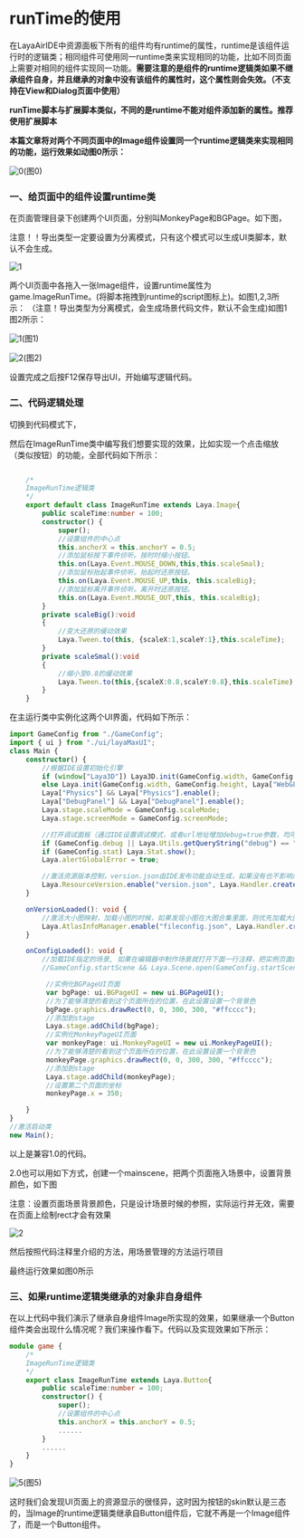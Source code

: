 # runTime的使用

在LayaAirIDE中资源面板下所有的组件均有runtime的属性，runtime是该组件运行时的逻辑类；相同组件可使用同一runtime类来实现相同的功能，比如不同页面上需要对相同的组件实现同一功能。**需要注意的是组件的runtime逻辑类如果不继承组件自身，并且继承的对象中没有该组件的属性时，这个属性则会失效。（不支持在View和Dialog页面中使用）**

**runTime脚本与扩展脚本类似，不同的是runtime不能对组件添加新的属性。推荐使用扩展脚本**

**本篇文章将对两个不同页面中的Image组件设置同一个runtime逻辑类来实现相同的功能，运行效果如动图0所示：**

![0](img\0.gif)(图0)

### 一、给页面中的组件设置runtime类

在页面管理目录下创建两个UI页面，分别叫MonkeyPage和BGPage。如下图，

注意！！导出类型一定要设置为分离模式，只有这个模式可以生成UI类脚本，默认不会生成。

![1](img\ide1.png)

两个UI页面中各拖入一张Image组件，设置runtime属性为game.ImageRunTime。(将脚本拖拽到runtime的script图标上)。如图1,2,3所示： （注意！导出类型为分离模式，会生成场景代码文件，默认不会生成)如图1图2所示：

![1](img\ide3.png)(图1)

![2](img\ide2.png)(图2)

设置完成之后按F12保存导出UI，开始编写逻辑代码。



### 二、代码逻辑处理

切换到代码模式下，

然后在ImageRunTime类中编写我们想要实现的效果，比如实现一个点击缩放（类似按钮）的功能，全部代码如下所示：

```typescript

    /*
    ImageRunTime逻辑类 
    */
    export default class ImageRunTime extends Laya.Image{
        public scaleTime:number = 100;
        constructor() {
            super();
            //设置组件的中心点
			this.anchorX = this.anchorY = 0.5;
			//添加鼠标按下事件侦听。按时时缩小按钮。
			this.on(Laya.Event.MOUSE_DOWN,this,this.scaleSmal);
			//添加鼠标抬起事件侦听。抬起时还原按钮。
			this.on(Laya.Event.MOUSE_UP,this, this.scaleBig);
			//添加鼠标离开事件侦听。离开时还原按钮。
			this.on(Laya.Event.MOUSE_OUT,this, this.scaleBig);
        }
        private scaleBig():void
		{
			//变大还原的缓动效果
			Laya.Tween.to(this, {scaleX:1,scaleY:1},this.scaleTime);
		}
		private scaleSmal():void
		{
			//缩小至0.8的缓动效果
			Laya.Tween.to(this,{scaleX:0.8,scaleY:0.8},this.scaleTime);
		}
    }

```

在主运行类中实例化这两个UI界面，代码如下所示：

```typescript
import GameConfig from "./GameConfig";
import { ui } from "./ui/layaMaxUI";
class Main {
	constructor() {
		//根据IDE设置初始化引擎		
		if (window["Laya3D"]) Laya3D.init(GameConfig.width, GameConfig.height);
		else Laya.init(GameConfig.width, GameConfig.height, Laya["WebGL"]);
		Laya["Physics"] && Laya["Physics"].enable();
		Laya["DebugPanel"] && Laya["DebugPanel"].enable();
		Laya.stage.scaleMode = GameConfig.scaleMode;
		Laya.stage.screenMode = GameConfig.screenMode;

		//打开调试面板（通过IDE设置调试模式，或者url地址增加debug=true参数，均可打开调试面板）
		if (GameConfig.debug || Laya.Utils.getQueryString("debug") == "true") Laya.enableDebugPanel();
		if (GameConfig.stat) Laya.Stat.show();
		Laya.alertGlobalError = true;

		//激活资源版本控制，version.json由IDE发布功能自动生成，如果没有也不影响后续流程
		Laya.ResourceVersion.enable("version.json", Laya.Handler.create(this, this.onVersionLoaded), Laya.ResourceVersion.FILENAME_VERSION);
	}

	onVersionLoaded(): void {
		//激活大小图映射，加载小图的时候，如果发现小图在大图合集里面，则优先加载大图合集，而不是小图
		Laya.AtlasInfoManager.enable("fileconfig.json", Laya.Handler.create(this, this.onConfigLoaded));
	}

	onConfigLoaded(): void {
		//加载IDE指定的场景, 如果在编辑器中制作场景就打开下面一行注释，把实例页面的代码注掉
		//GameConfig.startScene && Laya.Scene.open(GameConfig.startScene);

		 //实例化BGPageUI页面
		 var bgPage: ui.BGPageUI = new ui.BGPageUI();
		 //为了能够清楚的看到这个页面所在的位置，在此设置设置一个背景色
		 bgPage.graphics.drawRect(0, 0, 300, 300, "#ffcccc");
		 //添加到stage
		 Laya.stage.addChild(bgPage);
		 //实例化MonkeyPageUI页面
		 var monkeyPage: ui.MonkeyPageUI = new ui.MonkeyPageUI();
		 //为了能够清楚的看到这个页面所在的位置，在此设置设置一个背景色
		 monkeyPage.graphics.drawRect(0, 0, 300, 300, "#ffcccc");
		 //添加到stage
		 Laya.stage.addChild(monkeyPage);
		 //设置第二个页面的坐标
		 monkeyPage.x = 350;

	}
}
//激活启动类
new Main();

```

以上是兼容1.0的代码。

2.0也可以用如下方式，创建一个mainscene，把两个页面拖入场景中，设置背景颜色，如下图

注意：设置页面场景背景颜色，只是设计场景时候的参照，实际运行并无效，需要在页面上绘制rect才会有效果

![2](img\ide4.png)

然后按照代码注释里介绍的方法，用场景管理的方法运行项目

最终运行效果如图0所示



### 三、如果runtime逻辑类继承的对象非自身组件

在以上代码中我们演示了继承自身组件Image所实现的效果，如果继承一个Button组件类会出现什么情况呢？我们来操作看下。代码以及实现效果如下所示：

```typescript
module game {
    /*
    ImageRunTime逻辑类 
    */
    export class ImageRunTime extends Laya.Button{
        public scaleTime:number = 100;
        constructor() {
            super();
            //设置组件的中心点
			this.anchorX = this.anchorY = 0.5;
			......
        }
        ......
    }
}
```

![5](img\5.gif)(图5)

这时我们会发现UI页面上的资源显示的很怪异，这时因为按钮的skin默认是三态的，当Image的runtime逻辑类继承自Button组件后，它就不再是一个Image组件了，而是一个Button组件。